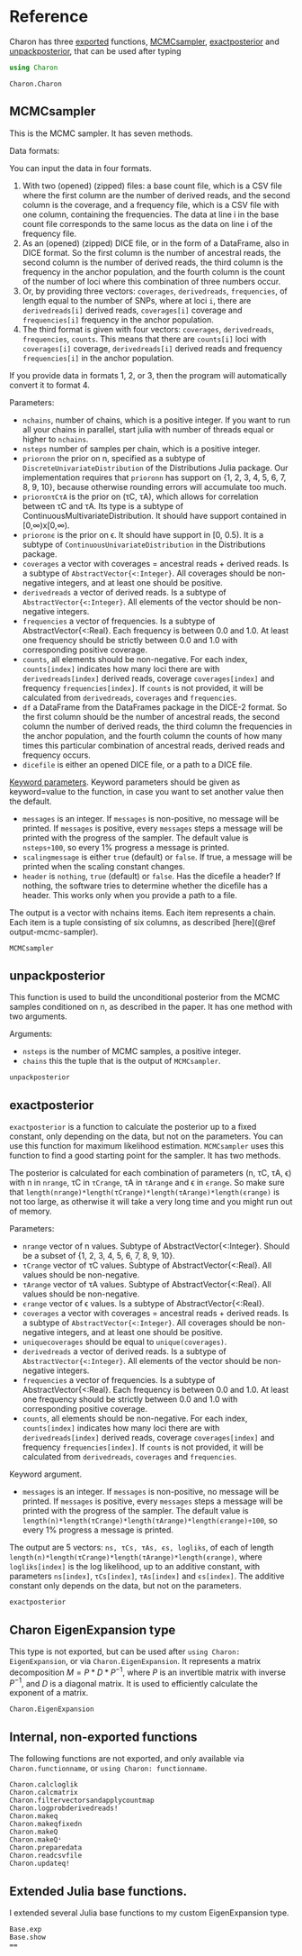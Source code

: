 # Reference

Charon has three [exported](https://docs.julialang.org/en/v1/manual/modules/#Export-lists) functions, [MCMCsampler](#mcmcsampler), [exactposterior](#exactposterior) and [unpackposterior](#unpackposterior),  that can be used after typing 
```julia
using Charon 
```
```@docs
Charon.Charon
```


## MCMCsampler 
This is the MCMC sampler. It has seven methods.

Data formats:

You can input the data in four formats. 
1. With two (opened) (zipped) files: a base count file, which is a CSV file where the first column are the number of derived reads, and the second column is the coverage, and a frequency file, which is a CSV file with one column, containing the frequencies. The data at line i in the base count file corresponds to the same locus as the data on line i of the frequency file.   
2. As an (opened) (zipped) DICE file, or in the form of a DataFrame, also in DICE format. So the first column is the number of ancestral reads, the second column is the number of derived reads, the third column is the frequency in the anchor population, and the fourth column is the count of the number of loci where this combination of three numbers occur. 
3. Or, by providing three vectors: `coverages`, `derivedreads`, `frequencies`, of length equal to the number of SNPs, where at loci `i`, there are `derivedreads[i]` derived reads, `coverages[i]` coverage and `frequencies[i]` frequency in the anchor population. 
4. The third format is given with four vectors: `coverages`, `derivedreads`, `frequencies`, `counts`. This means that there are `counts[i]` loci with `coverages[i]` coverage, `derivedreads[i]` derived reads and frequency `frequencies[i]` in the anchor population.

If you provide data in formats 1, 2, or 3, then the program will automatically convert it to format 4. 

Parameters:
* `nchains`, number of chains, which is a positive integer. If you want to run all your chains in parallel, start julia with number of threads equal or higher to `nchains`. 
* `nsteps` number of samples per chain, which is a positive integer. 
* `prioronn` the prior on n, specified as a subtype of `DiscreteUnivariateDistribution` of the Distributions Julia package. Our implementation requires that `prioronn` has support on {1, 2, 3, 4, 5, 6, 7, 8, 9, 10}, because otherwise rounding errors will accumulate too much. 
* `prioronτCτA` is the prior on (τC, τA), which allows for correlation between τC and τA. Its type is a subtype of ContinuousMultivariateDistribution. It should have support contained in [0,∞)x[0,∞). 
* `prioronϵ` is the prior on ϵ. It should have support in [0, 0.5). It is a subtype of `ContinuousUnivariateDistribution` in the Distributions package. 
* `coverages` a vector with coverages = ancestral reads + derived reads. Is a subtype of `AbstractVector{<:Integer}`. All coverages should be non-negative integers, and at least one should be positive. 
* `derivedreads` a vector of derived reads. Is a subtype of `AbstractVector{<:Integer}`. All elements of the vector should be non-negative integers.
* `frequencies` a vector of frequencies. Is a subtype of AbstractVector{<:Real}. Each frequency is between 0.0 and 1.0. At least one frequency should be strictly between 0.0 and 1.0 with corresponding positive coverage. 
* `counts`, all elements should be non-negative. For each index, `counts[index]` indicates how many loci there are with `derivedreads[index]` derived reads, coverage `coverages[index]` and frequency `frequencies[index]`. If `counts` is not provided, it will be calculated from `derivedreads`, `coverages` and `frequencies`. 
* `df` a DataFrame from the DataFrames package in the DICE-2 format. So the first column should be the number of ancestral reads, the second column the number of derived reads, the third column the frequencies in the anchor population, and the fourth column the counts of how many times this particular combination of ancestral reads, derived reads and frequency occurs. 
* `dicefile` is either an opened DICE file, or a path to a DICE file. 

[Keyword parameters](https://docs.julialang.org/en/v1/manual/functions/#Keyword-Arguments). Keyword parameters should be given as keyword=value to the function, in case you want to set another value then the default. 
* `messages` is an integer. If `messages` is non-positive, no message will be printed. If `messages` is positive, every `messages` steps a message will be printed with the progress of the sampler. The default value is `nsteps÷100`, so every 1% progress a message is printed.  
* `scalingmessage` is either `true` (default) or `false`. If true, a message will be printed when the scaling constant changes. 
* `header` is `nothing`, `true` (default) or `false`. Has the dicefile a header? If nothing, the software tries to determine whether the dicefile has a header. This works only when you provide a path to a file.

The output is a vector with nchains items. Each item represents a chain. Each item is a tuple consisting of six columns, as described [here](@ref output-mcmc-sampler).

```@docs
MCMCsampler
```

## unpackposterior 

This function is used to build the unconditional posterior from the MCMC samples conditioned on n, as described in the paper. It has one method with two arguments. 

Arguments:
* `nsteps` is the number of MCMC samples, a positive integer. 
* `chains` this the tuple that is the output of `MCMCsampler`. 
```@docs
unpackposterior
```

## exactposterior 

`exactposterior` is a function to calculate the posterior up to a fixed constant, only depending on the data, but not on the parameters. You can use this function for maximum likelihood estimation. `MCMCsampler` uses this function to find a good starting point for the sampler. It has two methods. 

The posterior is calculated for each combination of parameters (n, τC, τA, ϵ) with n in `nrange`, τC in `τCrange`, τA in `τArange` and ϵ in `ϵrange`. So make sure that `length(nrange)*length(τCrange)*length(τArange)*length(ϵrange)` is not too large, as otherwise it will take a very long time and you might run out of memory. 

Parameters:
* `nrange` vector of n values. Subtype of AbstractVector{<:Integer}. Should be a subset of {1, 2, 3, 4, 5, 6, 7, 8, 9, 10}. 
* `τCrange` vector of τC values. Subtype of AbstractVector{<:Real}. All values should be non-negative. 
* `τArange` vector of τA values. Subtype of AbstractVector{<:Real}. All values should be non-negative. 
* `ϵrange` vector of ϵ values. Is a subtype of AbstractVector{<:Real}. 
* `coverages` a vector with coverages = ancestral reads + derived reads. Is a subtype of `AbstractVector{<:Integer}`. All coverages should be non-negative integers, and at least one should be positive.
* `uniquecoverages` should be equal to `unique(coverages)`.  
* `derivedreads` a vector of derived reads. Is a subtype of `AbstractVector{<:Integer}`. All elements of the vector should be non-negative integers.
* `frequencies` a vector of frequencies. Is a subtype of AbstractVector{<:Real}. Each frequency is between 0.0 and 1.0. At least one frequency should be strictly between 0.0 and 1.0 with corresponding positive coverage. 
* `counts`, all elements should be non-negative. For each index, `counts[index]` indicates how many loci there are with `derivedreads[index]` derived reads, coverage `coverages[index]` and frequency `frequencies[index]`. If `counts` is not provided, it will be calculated from `derivedreads`, `coverages` and `frequencies`.

Keyword argument. 
* `messages` is an integer. If `messages` is non-positive, no message will be printed. If `messages` is positive, every `messages` steps a message will be printed with the progress of the sampler. The default value is `length(n)*length(τCrange)*length(τArange)*length(ϵrange)÷100`, so every 1% progress a message is printed.

The output are 5 vectors: `ns, τCs, τAs, ϵs, logliks`, of each of length `length(n)*length(τCrange)*length(τArange)*length(ϵrange)`, where `logliks[index]` is the log likelihood, up to an additive constant, with parameters `ns[index]`, `τCs[index]`, `τAs[index]` and `ϵs[index]`. The additive constant only depends on the data, but not on the parameters. 

```@docs 
exactposterior
```

## Charon EigenExpansion type 

This type is not exported, but can be used after `using Charon: EigenExpansion`, or via `Charon.EigenExpansion`. It represents a matrix decomposition $M=P*D*P^{-1}$, where $P$ is an invertible matrix with inverse $P^{-1}$, and $D$ is a diagonal matrix. It is used to efficiently calculate the exponent of a matrix. 
```@docs
Charon.EigenExpansion
```

## Internal, non-exported functions 

The following functions are not exported, and only available via `Charon.functionname`, or `using Charon: functionname`.

```@docs
Charon.calcloglik
Charon.calcmatrix
Charon.filtervectorsandapplycountmap
Charon.logprobderivedreads!
Charon.makeq
Charon.makeqfixedn
Charon.makeQ
Charon.makeQꜜ
Charon.preparedata
Charon.readcsvfile
Charon.updateq!
```

## Extended Julia base functions. 

I extended several Julia base functions to my custom EigenExpansion type. 
```@docs
Base.exp
Base.show
==
```